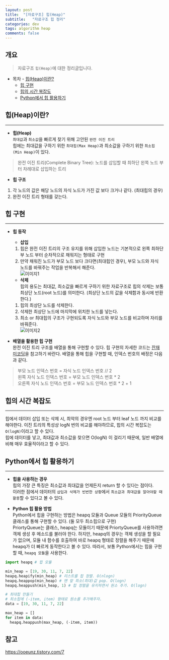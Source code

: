 ```yaml
---
layout: post
title:  "[자료구조] 힙(Heap)"
subtitle:   "자료구조 힙 정리"
categories: dev
tags: algorithm heap
comments: false
---
```


## 개요
> 자료구조 `힙(Heap)`에 대한 정리글입니다.

- 목차
	  - [힙(Heap)이란?](#힙heap이란) 
    - [힙 구현](#힙-구현)
    - [힙의 시간 복잡도](#힙의-시간-복잡도)
    - [Python에서 힙 활용하기](#python에서-힙-활용하기)

## 힙(Heap)이란?
---

* __힙(Heap)__  
`최대값`과 `최소값`을 빠르게 찾기 위해 고안된 `완전 이진 트리`  
힙에는 최대값을 구하기 위한 `최대힙(Max Heap)`과 최소값을 구하기 위한 `최소힙(Min Heap)`이 있다.
> 완전 이진 트리(Complete Binary Tree): 노드를 삽입할 때 최하단 왼쪽 노드 부터 차례대로 삽입하는 트리

  - __힙 구조__  
  1. 각 노드의 값은 해당 노드의 자식 노드가 가진 값 보다 크거나 같다. (최대힙의 경우)  
  2. 완전 이진 트리 형태를 갖는다.


## 힙 구현
---
* __힙 동작__  
  - __삽입__  
  1) 힙은 완전 이진 트리의 구조 유지를 위해 삽입한 노드는 기본적으로 왼쪽 최하단부 노드 부터 순차적으로 채워지는 형태로 구현  
  2) 만약 채워진 노드가 부모 노드 보다 크다면(최대힙인 경우), 부모 노드와 자식 노드를 바꿔주는 작업을 반복해서 해준다.  
  ![이미지1](https://jsim6342.github.io/assets/img/dev/algorithm/2021-04-18-dev-algorithm-heap-picture1.gif)

  - __삭제__  
  힙의 용도는 최대값, 최소값을 빠르게 구하기 위한 자료구조로 힙의 삭제는 보통 최상단 노드(root 노드)를 의미한다. (최상단 노드의 값을 삭제함과 동시에 반환한다.)  
  1) 힙의 최상단 노드를 삭제한다.  
  2) 삭제한 최상단 노드에 마지막에 위치한 노드를 넣는다.  
  3) 최소 or 최대힙의 구조가 구현되도록 자식 노드와 부모 노드를 비교하며 자리를 바꿔준다.  
  ![이미지2](https://jsim6342.github.io/assets/img/dev/algorithm/2021-04-18-dev-algorithm-heap-picture2.gif)

* __배열을 활용한 힙 구현__  
완전 이진 트리 구조를 배열을 통해 구현할 수 있다. 힙 구현의 자세한 코드는 [잔재미코딩](https://www.fun-coding.org/Chapter11-heap.html)을 참고하기 바란다. 배열을 통해 힙을 구현할 때, 인덱스 번호의 배정은 다음과 같다.
> 부모 노드 인덱스 번호  = 자식 노드 인덱스 번호 // 2  
> 왼쪽 자식 노드 인덱스 번호 = 부모 노드 인덱스 번호 * 2  
> 오른쪽 자식 노드 인덱스 번호  = 부모 노드 인덱스 번호 * 2 + 1  


## 힙의 시간 복잡도
---
힙에서 데이터 삽입 또는 삭제 시, 최악의 경우엔 root 노드 부터 leaf 노드 까지 비교를 해야한다. 이진 트리의 특성상 logN 번의 비교를 해야하므로, 힙의 시간 복잡도는`O(logN)`이라고 할 수 있다.  
힙에 데이터를 넣고, 최대값과 최소값을 찾으면 O(logN) 이 걸리기 때문에, 일반 배열에 비해 매우 효율적이라고 할 수 있다.


## Python에서 힙 활용하기
---

* __힙을 사용하는 경우__    
힙의 가장 큰 특징은 최소값과 최대값을 언제든지 return 할 수 있다는 점이다.  
이러한 점에서 데이터의 `삽입과 삭제가 빈번한 상황`에서 `최소값과 최대값을 알아야할 때 활용`할 수 있다고 볼 수 있다.  


* __Python 힙 활용 방법__  
Python에서 힙을 구현하는 방법은 heapq 모듈과 Queue 모듈의 PriorityQueue 클래스를 통해 구현할 수 있다. (둘 모두 최소힙으로 구현)  
PriortyQueue는 클래스, heapq는 모듈이기 때문에 PriortyQueue를 사용하려면 객체 생성 후 메소드를 불러야 한다. 하지만, heapq의 경우는 객체 생성을 할 필요가 없으며, 모듈 내 함수를 호출하여 바로 heapq 형태로 정렬을 해주기 때문에 heapq가 더 빠르게 동작한다고 볼 수 있다.
따라서, 보통 Python에서는 힙을 구현할 때, `heapq 모듈`을 사용한다.

```python
import heapq # 힙 모듈

min_heap = [19, 30, 11, 7, 22]
heapq.heapify(min_heap) # 리스트를 힙 정렬. O(nlogn)
heapq.heappop(min_heap) # 맨 앞 최소(최대)값 pop. O(logn)
heapq.heappush(min_heap, 1) # 힙 정렬을 유지하면서 원소 추가. O(logn)

# 최대힙 만들기
# 최소힙에 (-item, item) 형태로 원소를 추가해주자.
data = [19, 30, 11, 7, 22]

max_heap = []
for item in data:
  heapq.heappush(max_heap, (-item, item))

```


## 참고

<https://ooeunz.tistory.com/7>